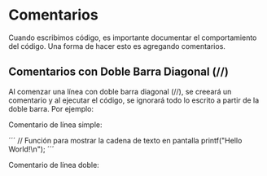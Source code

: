 # Comentarios

Cuando escribimos código, es importante documentar el comportamiento del código. Una forma de hacer esto es agregando comentarios.

## Comentarios con Doble Barra Diagonal (//)

Al comenzar una línea con doble barra diagonal (//), se creeará un comentario y al ejecutar el código, se ignorará todo lo escrito a partir de la doble barra. Por ejemplo:

Comentario de línea simple:

´´´
// Función para mostrar la cadena de texto en pantalla
printf("Hello World!\n");
´´´

Comentario de línea doble:


